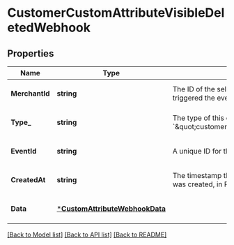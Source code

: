 # CustomerCustomAttributeVisibleDeletedWebhook

## Properties

 Name           | Type                                                             | Description                                                                                               | Notes                        
----------------|------------------------------------------------------------------|-----------------------------------------------------------------------------------------------------------|------------------------------
 **MerchantId** | **string**                                                       | The ID of the seller associated with the event that triggered the event notification.                     | [optional] [default to null] 
 **Type_**      | **string**                                                       | The type of this event. The value is &#x60;\&quot;customer.custom_attribute.visible.deleted\&quot;&#x60;. | [optional] [default to null] 
 **EventId**    | **string**                                                       | A unique ID for the event notification.                                                                   | [optional] [default to null] 
 **CreatedAt**  | **string**                                                       | The timestamp that indicates when the event notification was created, in RFC 3339 format.                 | [optional] [default to null] 
 **Data**       | [***CustomAttributeWebhookData**](CustomAttributeWebhookData.md) |                                                                                                           | [optional] [default to null] 

[[Back to Model list]](../README.md#documentation-for-models) [[Back to API list]](../README.md#documentation-for-api-endpoints) [[Back to README]](../README.md)

